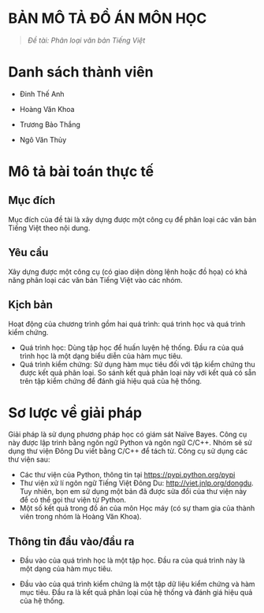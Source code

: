 BẢN MÔ TẢ ĐỒ ÁN MÔN HỌC
===================

> *Đề tài: Phân loại văn bản Tiếng Việt*

# Danh sách thành viên

- Đinh Thế Anh

- Hoàng Văn Khoa

- Trương Bảo Thắng

- Ngô Văn Thủy

# Mô tả bài toán thực tế

## Mục đích

Mục đích của đề tài là xây dựng được một công cụ để phân loại các văn bản Tiếng
Việt theo nội dung.

## Yêu cầu

Xây dựng được một công cụ (có giao diện dòng lệnh hoặc đồ họa) có khả năng phân
loại các văn bản Tiếng Việt vào các nhóm.

## Kịch bản

Hoạt động của chương trình gồm hai quá trình: quá trình học và quá trình kiểm
chứng.
- Quá trình học: Dùng tập học để huấn luyện hệ thống. Đầu ra của quá trình học
là một dạng biểu diễn của hàm mục tiêu.
- Quá trình kiểm chứng: Sử dụng hàm mục tiêu đối với tập kiểm chứng thu được
kết quả phân loại. So sánh kết quả phân loại này với kết quả có sẵn trên tập
kiểm chứng để đánh giá hiệu quả của hệ thống.

# Sơ lược về giải pháp

Giải pháp là sử dụng phương pháp học có giám sát Naïve Bayes.
Công cụ này được lập trình bằng ngôn ngữ Python và ngôn ngữ C/C++. Nhóm sẽ sử
dụng thư viện Đông Du viết bằng C/C++ để tách từ.
Công cụ sử dụng các thư viện sau:
- Các thư viện của Python, thông tin tại https://pypi.python.org/pypi
- Thư viện xử lí ngôn ngữ Tiếng Việt Đông Du: http://viet.jnlp.org/dongdu. Tuy
nhiên, bọn em sử dụng một bản đã được sửa đổi của thư viện này để có thể
gọi thư viện từ Python.
- Một số kết quả trong đồ án của môn Học máy (có sự tham gia của thành viên
trong nhóm là Hoàng Văn Khoa).


## Thông tin đầu vào/đầu ra

- Đầu vào của quá trình học là một tập học. Đầu ra của quá trình này là một
dạng của hàm mục tiêu.

- Đầu vào của quá trình kiểm chứng là một tập dữ liệu kiểm chứng và hàm mục
tiêu. Đầu ra là kết quả phân loại của hệ thống và đánh giá hiệu quả của hệ
thống.
